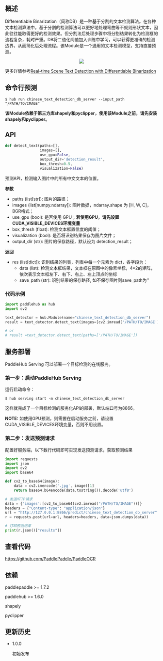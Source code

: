 ## 概述

Differentiable Binarization（简称DB）是一种基于分割的文本检测算法。在各种文本检测算法中，基于分割的检测算法可以更好地处理弯曲等不规则形状文本，因此往往能取得更好的检测效果。但分割法后处理步骤中将分割结果转化为检测框的流程复杂，耗时严重。DB将二值化阈值加入训练中学习，可以获得更准确的检测边界，从而简化后处理流程。该Module是一个通用的文本检测模型，支持直接预测。

<p align="center">
<img src="https://bj.bcebos.com/paddlehub/model/image/ocr/db_algo.png" hspace='10'/> <br />
</p>

更多详情参考[Real-time Scene Text Detection with Differentiable Binarization](https://arxiv.org/pdf/1911.08947.pdf)


## 命令行预测

```shell
$ hub run chinese_text_detection_db_server --input_path "/PATH/TO/IMAGE"
```

**该Module依赖于第三方库shapely和pyclipper，使用该Module之前，请先安装shapely和pyclipper。**

## API

```python
def detect_text(paths=[],
                images=[],
                use_gpu=False,
                output_dir='detection_result',
                box_thresh=0.5,
                visualization=False)
```

预测API，检测输入图片中的所有中文文本的位置。

**参数**

* paths (list\[str\]): 图片的路径；
* images (list\[numpy.ndarray\]): 图片数据，ndarray.shape 为 \[H, W, C\]，BGR格式；
* use\_gpu (bool): 是否使用 GPU；**若使用GPU，请先设置CUDA_VISIBLE_DEVICES环境变量**
* box\_thresh (float): 检测文本框置信度的阈值；
* visualization (bool): 是否将识别结果保存为图片文件；
* output\_dir (str): 图片的保存路径，默认设为 detection\_result；

**返回**

* res (list\[dict\]): 识别结果的列表，列表中每一个元素为 dict，各字段为：
    * data (list): 检测文本框结果，文本框在原图中的像素坐标，4*2的矩阵，依次表示文本框左下、右下、右上、左上顶点的坐标
    * save_path (str): 识别结果的保存路径, 如不保存图片则save_path为''

### 代码示例

```python
import paddlehub as hub
import cv2

text_detector = hub.Module(name="chinese_text_detection_db_server")
result = text_detector.detect_text(images=[cv2.imread('/PATH/TO/IMAGE')])

# or
# result =text_detector.detect_text(paths=['/PATH/TO/IMAGE'])
```


## 服务部署

PaddleHub Serving 可以部署一个目标检测的在线服务。

### 第一步：启动PaddleHub Serving

运行启动命令：
```shell
$ hub serving start -m chinese_text_detection_db_server
```

这样就完成了一个目标检测的服务化API的部署，默认端口号为8866。

**NOTE:** 如使用GPU预测，则需要在启动服务之前，请设置CUDA\_VISIBLE\_DEVICES环境变量，否则不用设置。

### 第二步：发送预测请求

配置好服务端，以下数行代码即可实现发送预测请求，获取预测结果

```python
import requests
import json
import cv2
import base64

def cv2_to_base64(image):
    data = cv2.imencode('.jpg', image)[1]
    return base64.b64encode(data.tostring()).decode('utf8')

# 发送HTTP请求
data = {'images':[cv2_to_base64(cv2.imread("/PATH/TO/IMAGE"))]}
headers = {"Content-type": "application/json"}
url = "http://127.0.0.1:8866/predict/chinese_text_detection_db_server"
r = requests.post(url=url, headers=headers, data=json.dumps(data))

# 打印预测结果
print(r.json()["results"])
```

## 查看代码

https://github.com/PaddlePaddle/PaddleOCR

## 依赖

paddlepaddle >= 1.7.2

paddlehub >= 1.6.0

shapely

pyclipper

## 更新历史

* 1.0.0

  初始发布
